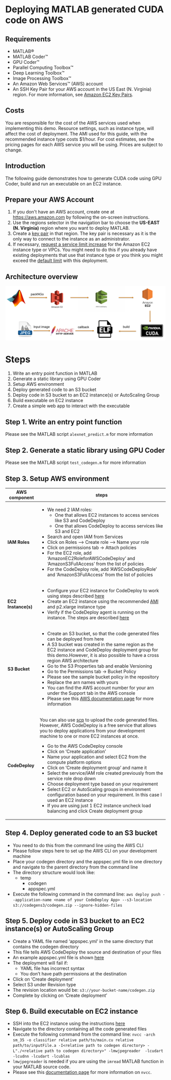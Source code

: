 # Deploying MATLAB generated CUDA code on AWS

## Requirements
- MATLAB® 
- MATLAB Coder™
- GPU Coder™
- Parallel Computing Toolbox™ 
- Deep Learning Toolbox™ 
- Image Processing Toolbox™ 
- An Amazon Web Services™ (AWS) account
- An SSH Key Pair for your AWS account in the US East (N. Virginia) region. For more information, see [Amazon EC2 Key Pairs](https://docs.aws.amazon.com/AWSEC2/latest/UserGuide/ec2-key-pairs.html).

## Costs

You are responsible for the cost of the AWS services used when implementing this demo.  Resource settings, such as instance type, will affect the cost of deployment. The AMI used for this guide, with the recommended instance type costs $1/hour. For cost estimates, see the pricing pages for each AWS service you will be using. Prices are subject to change.

## Introduction

The following guide demonstrates how to generate CUDA code using GPU Coder, build and run an executable on an EC2 instance.

## Prepare your AWS Account

1. If you don't have an AWS account, create one at https://aws.amazon.com by following the on-screen instructions.
2. Use the regions selector in the navigation bar to choose the **US-EAST (N. Virginia)** region where you want to deploy MATLAB.
3. Create a [key pair](https://docs.aws.amazon.com/AWSEC2/latest/UserGuide/ec2-key-pairs.html) in that region.  The key pair is necessary as it is the only way to connect to the instance as an administrator.
4. If necessary, [request a service limit increase](https://console.aws.amazon.com/support/home#/case/create?issueType=service-limit-increase&limitType=service-code-) for the Amazon EC2 instance type or VPCs.  You might need to do this if you already have existing deployments that use that instance type or you think you might exceed the [default limit](http://docs.aws.amazon.com/AWSEC2/latest/UserGuide/ec2-resource-limits.html) with this deployment.

## Architecture overview

![alt text](/Architecture.PNG?raw=true)
      
# Steps

1. Write an entry point function in MATLAB
2. Generate a static library using GPU Coder
3. Setup AWS environment
4. Deploy generated code to an S3 bucket
5. Deploy code in S3 bucket to an EC2 instance(s) or AutoScaling Group 
6. Build executable on EC2 instance
7. Create a simple web app to interact with the executable

## Step 1. Write an entry point function

Please see the MATLAB script `alexnet_predict.m` for more information

## Step 2. Generate a static library using GPU Coder

Please see the MATLAB script `test_codegen.m` for more information

## Step 3. Setup AWS environment

| AWS component  | steps |
| ------------- | ------------- |
| **IAM Roles**  | <ul><li>We need 2 IAM roles:<ul><li>One that allows EC2 instances to access services like S3 and CodeDeploy</li><li>One that allows CodeDeploy to access services like S3 and EC2</li></ul></li><li>Search and open IAM from Services</li><li>Click on Roles --> Create role --> Name your role</li><li>Click on permissions tab -> Attach policies</li><li>For the EC2 role, add ‘AmazonEC2RoleforAWSCodeDeploy’ and ‘AmazonS3FullAccess’ from the list of policies</li><li>For the CodeDeploy role, add ‘AWSCodeDeployRole’ and ‘AmazonS3FullAccess’ from the list of policies</li></ul>|
| **EC2 Instance(s)**  | <ul><li>Configure your EC2 instance for CodeDeploy to work using steps described [here](https://docs.aws.amazon.com/codedeploy/latest/userguide/instances-ec2-create.html)</li><li>Create an EC2 instance using the recommended [AMI](https://aws.amazon.com/marketplace/pp/B077GCZ4GR?qid=1554245914494&sr=0-1&ref_=srh_res_product_title) and p2.xlarge instance type</li><li>Verify if the CodeDeploy agent is running on the instance. The steps are described [here](https://docs.aws.amazon.com/codedeploy/latest/userguide/codedeploy-agent-operations-verify.html)</li></ul>  |
| **S3 Bucket**  | <ul><li>Create an S3 bucket, so that the code generated files can be deployed from here</li><li>A S3 bucket was created in the same region as the EC2 instance and CodeDeploy deployment group for this demo.However, it is also possible to have a cross region AWS architecture</li><li>Go to the S3 Properties tab and enable Versioning</li><li>Go to the Permissions tab -> Bucket Policy</li><li>Please see the sample bucket policy in the repository</li><li>Replace the arn names with yours</li><li>You can find the AWS account number for your arn under the Support tab in the AWS console</li><li>Please see this [AWS documentation page](https://docs.aws.amazon.com/AmazonS3/latest/user-guide/create-configure-bucket.html) for more information</li></ul>  |
| **CodeDeploy**  | <p>You can also use [scp](https://docs.aws.amazon.com/AWSEC2/latest/UserGuide/AccessingInstancesLinux.html#AccessingInstancesLinuxSCP) to upload the code generated files. However, AWS CodeDeploy is a free service that allows you to deploy applications from your development machine to one or more EC2 instances at once.</p><ul><li>Go to the AWS CodeDeploy console</li><li>Click on ‘Create application’</li><li>Name your application and select EC2 from the compute platform options</li><li>Click on ‘Create deployment group’ and name it</li><li>Select the service/IAM role created previously from the service role drop down</li><li>Choose deployment type based on your requirement</li><li>Select EC2 or AutoScaling groups in environment configuration based on your requirement. In this case I used an EC2 instance</li><li>If you are using just 1 EC2 instance uncheck load balancing and click Create deployment group</li></ul>  |

## Step 4. Deploy generated code to an S3 bucket

- You need to do this from the command line using the AWS CLI
- Please follow steps here to set up the AWS CLI on your development machine
- Place your codegen directory and the appspec.yml file in one directory and navigate to the parent directory from the command line
- The directory structure would look like:
  - temp
    - codegen
    - appspec.yml
- Execute the following command in the command line:
`aws deploy push --application-name <name of your CodeDeploy App> --s3-location s3://codegens3/codegen.zip --ignore-hidden-files`

## Step 5. Deploy code in S3 bucket to an EC2 instance(s) or AutoScaling Group

- Create a YAML file named ‘appspec.yml’ in the same directory that contains the codegen directory
- This file tells AWS CodeDeploy the source and destination of your files
- An example appspec.yml file is shown [here](https://docs.aws.amazon.com/codedeploy/latest/userguide/reference-appspec-file-example.html#appspec-file-example-server)
- The deployment will fail if:
  - YAML file has incorrect syntax
  - You don’t have path permissions at the destination
- Click on ‘Create deployment’
- Select S3 under Revision type
- The revision location would be:  `s3://your-bucket-name/codegen.zip`
- Complete by clicking on ‘Create deployment’

## Step 6. Build executable on EC2 instance

- SSH into the EC2 instance using the instructions [here](https://docs.aws.amazon.com/AWSEC2/latest/UserGuide/AccessingInstancesLinux.html)
- Navigate to the directory containing all the code generated files
- Execute the following command from the command line:
`nvcc -arch sm_35 -o classifier relative path/to/main.cu relative path/to/inputFile.a -I<relative path to codegen directory> -L"./<relative path to codegen directory>" -lmwjpegreader  -lcudart -lcudnn -lcudart -lcublas`
- `lmwjpegreader` is needed if you are using the `imread` MATLAB function in your MATLAB source code.
- Please see this [documentation page](https://docs.nvidia.com/cuda/cuda-compiler-driver-nvcc/index.html#introduction) for more information on `nvcc`.












